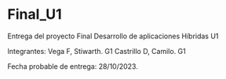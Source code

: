 # Final_U1
Entrega del proyecto Final Desarrollo de aplicaciones Híbridas U1

Integrantes: 
Vega F, Stiwarth. G1
Castrillo D, Camilo. G1

Fecha probable de entrega: 28/10/2023.
